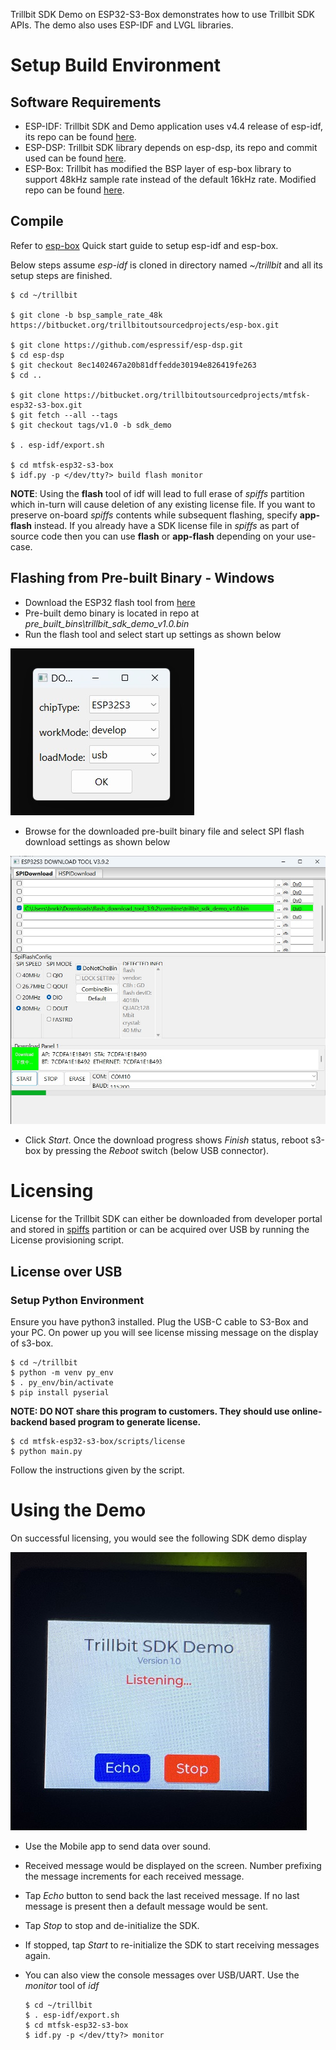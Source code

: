 Trillbit SDK Demo on ESP32-S3-Box demonstrates how to use Trillbit SDK APIs. The demo also uses ESP-IDF and LVGL libraries.

# Setup Build Environment
## Software Requirements
- ESP-IDF: Trillbit SDK and Demo application uses v4.4 release of esp-idf, its repo can be found [here](https://github.com/espressif/esp-idf/tree/release/v4.4).
- ESP-DSP: Trillbit SDK library depends on esp-dsp, its repo and commit used can be found [here](https://github.com/espressif/esp-dsp/tree/8ec1402467a20b81dffedde30194e826419fe263).
- ESP-Box: Trillbit has modified the BSP layer of esp-box library to support 48kHz sample rate instead of the default 16kHz rate. Modified repo can be found [here](https://bitbucket.org/trillbitoutsourcedprojects/esp-box/src/bsp_sample_rate_48k/).
  
## Compile
Refer to [esp-box](https://github.com/espressif/esp-box#quick-start) Quick start guide to setup esp-idf and esp-box.

Below steps assume *esp-idf* is cloned in directory named *~/trillbit* and all its setup steps are finished.

```
$ cd ~/trillbit

$ git clone -b bsp_sample_rate_48k https://bitbucket.org/trillbitoutsourcedprojects/esp-box.git

$ git clone https://github.com/espressif/esp-dsp.git
$ cd esp-dsp
$ git checkout 8ec1402467a20b81dffedde30194e826419fe263
$ cd ..

$ git clone https://bitbucket.org/trillbitoutsourcedprojects/mtfsk-esp32-s3-box.git
$ git fetch --all --tags
$ git checkout tags/v1.0 -b sdk_demo

$ . esp-idf/export.sh

$ cd mtfsk-esp32-s3-box
$ idf.py -p </dev/tty?> build flash monitor
```

**NOTE**: Using the **flash** tool of idf will lead to full erase of *spiffs* partition which in-turn will cause deletion of any existing license file. If you want to preserve on-board *spiffs* contents while subsequent flashing, specify **app-flash** instead. If you already have a SDK license file in *spiffs* as part of source code then you can use **flash** or **app-flash** depending on your use-case.

## Flashing from Pre-built Binary - Windows

- Download the ESP32 flash tool from [here](https://www.espressif.com/sites/default/files/tools/flash_download_tool_3.9.3.zip)
- Pre-built demo binary is located in repo at *pre_built_bins\trillbit_sdk_demo_v1.0.bin*
- Run the flash tool and select start up settings as shown below

![Flash tool settings](images/esp32s3_flash_tool_1.jpg)

- Browse for the downloaded pre-built binary file and select SPI flash download settings as shown below
  
![SPI flash download settings](images/esp32s3_flash_tool_2.jpg)

- Click *Start*. Once the download progress shows *Finish* status, reboot s3-box by pressing the *Reboot* switch (below USB connector).

# Licensing
License for the Trillbit SDK can either be downloaded from developer portal and stored in [spiffs](spiffs/README.md) partition or can be acquired over USB by running the License provisioning script.

## License over USB
### Setup Python Environment

Ensure you have python3 installed. Plug the USB-C cable to S3-Box and your PC. On power up you will see license missing message on the display of s3-box.

```
$ cd ~/trillbit
$ python -m venv py_env
$ . py_env/bin/activate
$ pip install pyserial
```
**NOTE: DO NOT share this program to customers. They should use online-backend based program to generate license.**

```
$ cd mtfsk-esp32-s3-box/scripts/license
$ python main.py
```

Follow the instructions given by the script.

# Using the Demo

On successful licensing, you would see the following SDK demo display

![Demo main display](images/esp32s3_demo_1.jpg)

- Use the Mobile app to send data over sound.
- Received message would be displayed on the screen. Number prefixing the message increments for each received message.
- Tap *Echo* button to send back the last received message. If no last message is present then a default message would be sent.
- Tap *Stop* to stop and de-initialize the SDK.
- If stopped, tap *Start* to re-initialize the SDK to start receiving messages again.
- You can also view the console messages over USB/UART. Use the *monitor* tool of *idf*

  ```
  $ cd ~/trillbit
  $ . esp-idf/export.sh
  $ cd mtfsk-esp32-s3-box
  $ idf.py -p </dev/tty?> monitor
  ```
